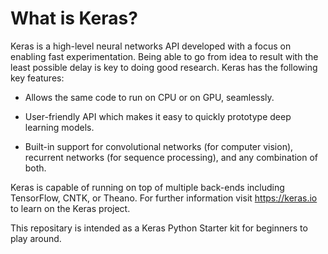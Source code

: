 # What is Keras?

Keras is a high-level neural networks API developed with a focus on enabling fast experimentation. Being able to go from idea to result with the least possible delay is key to doing good research. Keras has the following key features:

- Allows the same code to run on CPU or on GPU, seamlessly.

- User-friendly API which makes it easy to quickly prototype deep learning models.

- Built-in support for convolutional networks (for computer vision), recurrent networks (for sequence processing), and any combination of both.

Keras is capable of running on top of multiple back-ends including TensorFlow, CNTK, or Theano. For further information visit https://keras.io to learn on the Keras project.

This repositary is intended as a Keras Python Starter kit for beginners to play around.
